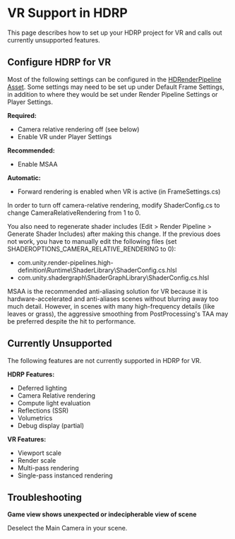# VR Support in HDRP
This page describes how to set up your HDRP project for VR and calls out currently unsupported features.

## Configure HDRP for VR
Most of the following settings can be configured in the [HDRenderPipeline Asset](https://github.com/Unity-Technologies/ScriptableRenderPipeline/wiki/HDRP-Asset). 
Some settings may need to be set up under Default Frame Settings, in addition to where they would be set under Render Pipeline Settings or Player Settings. 

**Required:**
* Camera relative rendering off (see below)
* Enable VR under Player Settings

**Recommended:**
* Enable MSAA

**Automatic:**
* Forward rendering is enabled when VR is active (in FrameSettings.cs)

In order to turn off camera-relative rendering, modify ShaderConfig.cs to change CameraRelativeRendering from 1 to 0.

You also need to regenerate shader includes (Edit > Render Pipeline > Generate Shader Includes) after making this change.
If the previous does not work, you have to manually edit the following files (set SHADEROPTIONS_CAMERA_RELATIVE_RENDERING to 0):
* com.unity.render-pipelines.high-definition\Runtime\ShaderLibrary\ShaderConfig.cs.hlsl
* com.unity.shadergraph\ShaderGraphLibrary\ShaderConfig.cs.hlsl

MSAA is the recommended anti-aliasing solution for VR because it is hardware-accelerated and anti-aliases scenes without blurring away too much detail. However, in scenes with many high-frequency details (like leaves or grass), the aggressive smoothing from PostProcessing's TAA may be preferred despite the hit to performance. 

## Currently Unsupported
The following features are not currently supported in HDRP for VR.

**HDRP Features:**
* Deferred lighting
* Camera Relative rendering
* Compute light evaluation
* Reflections (SSR)
* Volumetrics
* Debug display (partial)

**VR Features:**
* Viewport scale
* Render scale
* Multi-pass rendering
* Single-pass instanced rendering

## Troubleshooting
**Game view shows unexpected or indecipherable view of scene**

Deselect the Main Camera in your scene. 